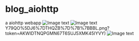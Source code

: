 # blog_aiohttp
a aiohttp webapp
![Image text](https://raw.githubusercontent.com/ChennSun/myimg/master/aiohttp/5I%7DD4%7BIXC%5DO~E%7DHZVCQEILO.png?token=AKWIDTNXZV3WLFPY4JV3OOK45IYOM)
![Image text](https://raw.githubusercontent.com/ChennSun/myimg/master/aiohttp/JA)Y79QO%5DJ6%7DTHQZB%7D%7B%7BBBL.png?token=AKWIDTNQPGMN67T6SUJ5XMK45IYVY)
![Image text](https://raw.githubusercontent.com/ChennSun/myimg/master/aiohttp/P%7D5YPK%40SNGZ~N1%60Y5%5D%25U664.png?token=AKWIDTK3OAA6FBPVAJRMKPS45IY24)
